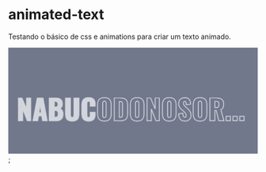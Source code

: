 # animated-text
Testando o básico de css e animations para criar um texto animado.

![Image do texto animado](./src/nome-animado.png);